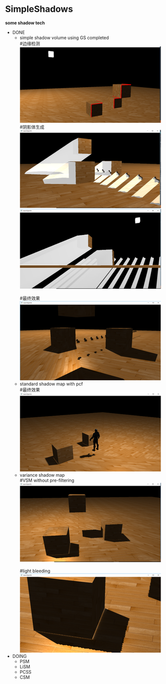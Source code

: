 # SimpleShadows

**some shadow tech**

* DONE
    * simple shadow volume using GS completed <br>
      #边缘检测<br>
       ![](https://github.com/phoenixhanren/simpleShadows/raw/master/simpleShadows/Results/shadowVolume/silDetect.png) <br>
      #阴影体生成<br>
       ![](https://github.com/phoenixhanren/simpleShadows/raw/master/simpleShadows/Results/shadowVolume/shadowvolumes.PNG) <br>
        ![](https://github.com/phoenixhanren/simpleShadows/raw/master/simpleShadows/Results/shadowVolume/shadowvolumes2.PNG) <br>   
      #最终效果<br>
        ![](https://github.com/phoenixhanren/simpleShadows/raw/master/simpleShadows/Results/shadowVolume/shadowvolumeresult.PNG)<br>         
    * standard shadow map with pcf <br>
      #最终效果<br>
        ![](https://github.com/phoenixhanren/simpleShadows/raw/master/simpleShadows/Results/sshadowmap/standardshadowmapwithPCF.PNG)<br>       
    * variance shadow map <br>
      #VSM without pre-filtering<br>
        ![](https://github.com/phoenixhanren/simpleShadows/raw/master/simpleShadows/Results/varianceshadowmap/standardvarianceshadowmap.PNG)<br>        
      #light bleeding<br>
        ![](https://github.com/phoenixhanren/simpleShadows/raw/master/simpleShadows/Results/varianceshadowmap/lightbleeding.PNG)<br>  
* DOING
    * PSM
    * LiSM
    * PCSS
    * CSM




